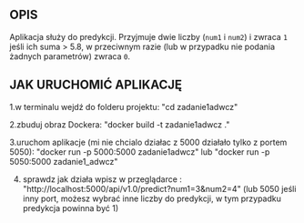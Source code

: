 ## OPIS

Aplikacja służy do predykcji. Przyjmuje dwie liczby (`num1` i `num2`) i zwraca `1` jeśli ich suma > 5.8, w przeciwnym razie (lub w przypadku nie podania żadnych parametrów) zwraca `0`.

## JAK URUCHOMIĆ APLIKACJĘ 
1.w terminalu wejdź do folderu projektu:
"cd zadanie1adwcz"

2.zbuduj obraz Dockera:
"docker build -t zadanie1adwcz ."

3.uruchom aplikacje (mi nie chcialo działac z 5000 działało tylko z portem 5050):
"docker run -p 5000:5000 zadanie1adwcz"
lub
"docker run -p 5050:5000 zadanie1_adwcz"

4. sprawdz jak działa
wpisz w przeglądarce :
"http://localhost:5000/api/v1.0/predict?num1=3&num2=4"
(lub 5050 jeśli inny port, możesz wybrać inne liczby do predykcji, w tym przypadku predykcja powinna być 1)









